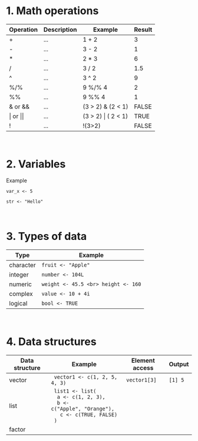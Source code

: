 # **1. Math operations**

| Operation | Description | Example | Result |
| --------- | ----------- | ------- | ------ |
| + | ... | 1 + 2 | 3 |
| - | ... | 3 - 2 | 1 |
| * | ... | 2 * 3 | 6 |
| / | ... | 3 / 2 | 1.5 |
| ^ | ... | 3 ^ 2 | 9 |
| %/% | ... | 9 %/% 4 | 2 |
| %% | ... | 9 %% 4 | 1 |
| & or && | ... | (3 > 2) & (2 < 1) | FALSE
| \| or \|\| | ... | (3 > 2) \| ( 2 < 1) | TRUE |
| ! | ... | !(3>2) | FALSE |

<br>

# **2. Variables**
Example

```var_x <- 5```

```str <- "Hello"```

<br>

# **3. Types of data**

| Type | Example |
| ---- | ------- |
| character | ```fruit <- "Apple"``` |
| integer | ``` number <- 104L ``` |
| numeric | ``` weight <- 45.5 <br> height <- 160 ``` |
| complex | ``` value <- 10 + 4i ``` |
| logical | ``` bool <- TRUE ``` |

<br>

# **4. Data structures**

| Data structure | Example | Element access | Output |
| -------------- | ------- | -------------- | ------ |
| vector | <code> vector1 <- c(1, 2, 5, 4, 3) </code> | <code> vector1[3]</code> | `[1] 5` |
| list | <code> list1 <- list(<br>&emsp; a <- c(1, 2, 3), <br>&emsp; b <- c("Apple", "Orange"), <br> &emsp; c <- c(TRUE, FALSE)<br> )</code> |
| factor | 
